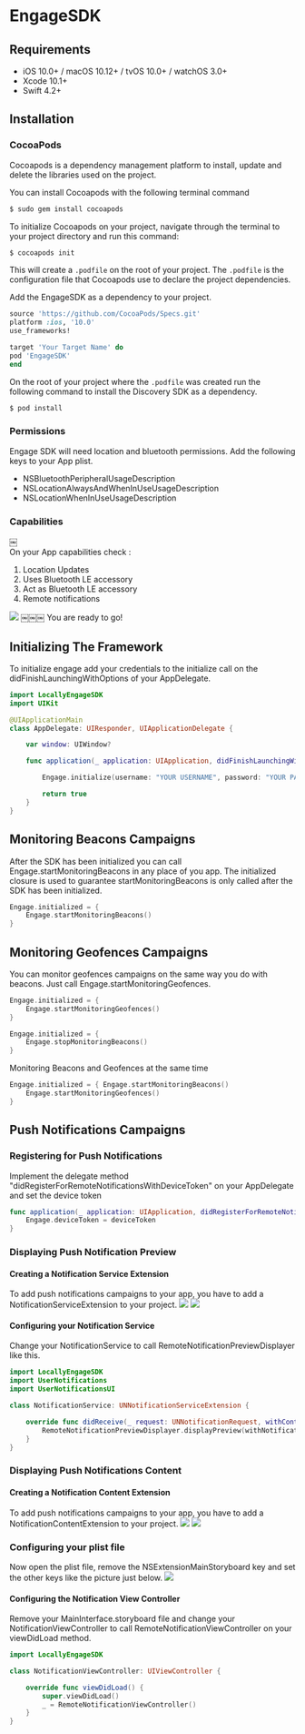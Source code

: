 # EngageSDK

## Requirements

- iOS 10.0+ / macOS 10.12+ / tvOS 10.0+ / watchOS 3.0+
- Xcode 10.1+
- Swift 4.2+

## Installation

### CocoaPods
Cocoapods is a dependency management platform to install, update and delete the libraries used on the project.  

You can  install Cocoapods with the following terminal command

```ruby
$ sudo gem install cocoapods
```

To initialize Cocoapods on your project, navigate through the terminal to your project directory and run this command:
```ruby
$ cocoapods init
```

This will create a `.podfile` on the root of your project. The `.podfile` is the configuration file that Cocoapods use to declare the project dependencies. 

Add the EngageSDK as a dependency to your project.

```ruby
source 'https://github.com/CocoaPods/Specs.git'
platform :ios, '10.0'
use_frameworks!

target 'Your Target Name' do
pod 'EngageSDK'
end
```

On the root of your project where the `.podfile` was created run the following command to install the Discovery SDK as a dependency.

```ruby
$ pod install
```


### Permissions

Engage SDK will need location and bluetooth permissions. Add the following keys to  your App plist.  

- NSBluetoothPeripheralUsageDescription
- NSLocationAlwaysAndWhenInUseUsageDescription
- NSLocationWhenInUseUsageDescription

### Capabilities
  ￼  
On your App capabilities check :  

1. Location Updates
2. Uses Bluetooth LE accessory
3.  Act as Bluetooth LE accessory
4. Remote notifications
  
![](https://raw.githubusercontent.com/locally-io/EngageSDK/master/Screenshots/capabilities.png)
￼￼￼
You are ready to go!

## Initializing The Framework  

To initialize engage add your credentials to the initialize call on the didFinishLaunchingWithOptions of your AppDelegate.

```swift
import LocallyEngageSDK
import UIKit

@UIApplicationMain
class AppDelegate: UIResponder, UIApplicationDelegate {

	var window: UIWindow?

	func application(_ application: UIApplication, didFinishLaunchingWithOptions launchOptions: [UIApplication.LaunchOptionsKey: Any]?) -> Bool {

		Engage.initialize(username: "YOUR USERNAME", password: "YOUR PASSWORD")

		return true
	}
}
```
  
  

## Monitoring Beacons Campaigns

After the SDK has been initialized you can call Engage.startMonitoringBeacons in any place of you app. The initialized closure is used to guarantee startMonitoringBeacons is only called after the SDK has been initialized.
```swift
Engage.initialized = {
	Engage.startMonitoringBeacons()
}
```
  

## Monitoring Geofences Campaigns

You can monitor geofences campaigns on the same way you do with beacons. Just call Engage.startMonitoringGeofences.
```swift
Engage.initialized = {
	Engage.startMonitoringGeofences()
}
```

```swift
Engage.initialized = {
	Engage.stopMonitoringBeacons()
}
```

Monitoring Beacons and Geofences at the same time
```swift
Engage.initialized = { Engage.startMonitoringBeacons()
	Engage.startMonitoringGeofences()
}
```


## Push Notifications Campaigns

### Registering for Push Notifications  
Implement the delegate method "didRegisterForRemoteNotificationsWithDeviceToken" on your AppDelegate and set the device token

```swift
func application(_ application: UIApplication, didRegisterForRemoteNotificationsWithDeviceToken deviceToken: Data) {
	Engage.deviceToken = deviceToken
}
```

### Displaying Push Notification Preview  
  
####  Creating a Notification Service Extension
To add push notifications campaigns to your app, you have to add a NotificationServiceExtension to your project.
![](https://raw.githubusercontent.com/locally-io/EngageSDK/master/Screenshots/target.png) ![](https://raw.githubusercontent.com/locally-io/EngageSDK/master/Screenshots/service_extension.png)


####  Configuring your Notification Service

Change your NotificationService to call RemoteNotificationPreviewDisplayer like this.
```swift
import LocallyEngageSDK
import UserNotifications
import UserNotificationsUI

class NotificationService: UNNotificationServiceExtension {

	override func didReceive(_ request: UNNotificationRequest, withContentHandler contentHandler: @escaping (UNNotificationContent) -> Void) {
		RemoteNotificationPreviewDisplayer.displayPreview(withNotificationRequest: request, andHandler: contentHandler)
	}
}

```


### Displaying Push Notifications Content  
  
####  Creating a Notification Content Extension
To add push notifications campaigns to your app, you have to add a NotificationContentExtension to your project.
![](https://raw.githubusercontent.com/locally-io/EngageSDK/master/Screenshots/target.png) ![](https://raw.githubusercontent.com/locally-io/EngageSDK/master/Screenshots/content_extension.png)
  

###  Configuring your plist file
Now open the plist file, remove the NSExtensionMainStoryboard key and set the other keys like the picture just below.
![](https://raw.githubusercontent.com/locally-io/EngageSDK/master/Screenshots/content_keys.png)

####  Configuring the Notification View Controller

Remove your MainInterface.storyboard file and change your NotificationViewController to call RemoteNotificationViewController on your viewDidLoad method.
```swift
import LocallyEngageSDK

class NotificationViewController: UIViewController {

	override func viewDidLoad() {
		super.viewDidLoad()
		_ = RemoteNotificationViewController()
	}
}
```
